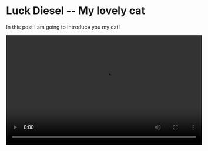# Luck Diesel -- My lovely cat

In this post I am going to introduce you my cat!

<video width="533" height="300" controls>
  <source src="/images/diesel.MP4" type="video/mp4">
  
</video>

